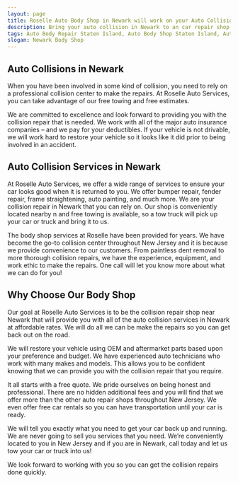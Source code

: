 ```yaml
---
layout: page
title: Roselle Auto Body Shop in Newark will work on your Auto Collision
description: Bring your auto collision in Newark to an car repair shop you can count on. Roselle Auto Body Shop is here for you.
tags: Auto Body Repair Staten Island, Auto Body Shop Staten Island, Autobody Staten Island, Body Shop Staten Island, Auto Collision Staten Island, Collision Center Staten Island, Collision Repair Staten Island, Frame Repair Staten Island, Frame Straightening Staten Island, Auto Paint Staten Island, Auto Painting Staten Island, Dent Repair Staten Island, Dent Removal Staten Island, Paintless Dent Repair Staten Island, Paintless Dent Removal Staten Island, Auto Body NY, Auto Body Repair NY, Auto Body Shop NY, Autobody NY, Body Shop NY, Auto Collision NY, Collision Center NY, Collision Repair NY, Frame Repair NY, Frame Straightening NY, Auto Paint NY, Auto Painting NY, Dent Repair NY, Dent Removal NY, Paintless DentRepair NY, Paintless Dent Removal NY, Auto Body Union County, Auto Body Repair Union County, Auto Body Shop Union County, Autobody Union County, Body Shop Union County, Auto Collision Union County, Collision Center Union County, Collision Repair Union County, Frame Repair Union County, Frame Straightening Union County, Auto Paint Union County, Auto Painting Union County, Dent Repair Union County, Dent Removal Union County, Paintless Dent Repair Union County, Paintless Dent Removal Union County
slogan: Newark Body Shop
---
```


<section>

# Auto Collisions in Newark

When you have been involved in some kind of collision, you need to rely on a professional collision center to make the repairs. At Roselle Auto Services, you can take advantage of our free towing and free estimates.

We are committed to excellence and look forward to providing you with the collision repair that is needed. We work with all of the major auto insurance companies – and we pay for your deductibles. If your vehicle is not drivable, we will work hard to restore your vehicle so it looks like it did prior to being involved in an accident.

## Auto Collision Services in Newark

At Roselle Auto Services, we offer a wide range of services to ensure your car looks good when it is returned to you. We offer bumper repair, fender repair, frame straightening, auto painting, and much more. We are your collision repair in Newark that you can rely on. Our shop is conveniently located nearby n and free towing is available, so a tow truck will pick up your car or truck and bring it to us.

The body shop services at Roselle have been provided for years. We have become the go-to collision center throughout New Jersey and it is because we provide convenience to our customers. From paintless dent removal to more thorough collision repairs, we have the experience, equipment, and work ethic to make the repairs. One call will let you know more about what we can do for you!

## Why Choose Our Body Shop

Our goal at Roselle Auto Services is to be the collision repair shop near Newark that will provide you with all of the auto collision services in Newark at affordable rates. We will do all we can be make the repairs so you can get back out on the road.

We will restore your vehicle using OEM and aftermarket parts based upon your preference and budget. We have experienced auto technicians who work with many makes and models. This allows you to be confident knowing that we can provide you with the collision repair that you require.

It all starts with a free quote. We pride ourselves on being honest and professional. There are no hidden additional fees and you will find that we offer more than the other auto repair shops throughout New Jersey. We even offer free car rentals so you can have transportation until your car is ready.

We will tell you exactly what you need to get your car back up and running. We are never going to sell you services that you need. We’re conveniently located to you in New Jersey and if you are in Newark, call today and let us tow your car or truck into us!

We look forward to working with you so you can get the collision repairs done quickly.

</section>
